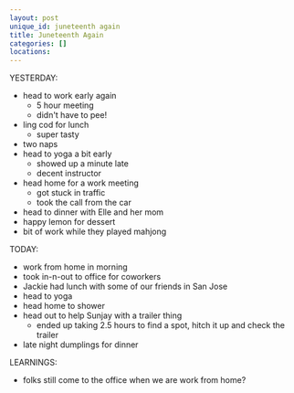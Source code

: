 ```yaml
---
layout: post
unique_id: juneteenth again
title: Juneteenth Again
categories: []
locations: 
---
```


YESTERDAY:
* head to work early again
  * 5 hour meeting
  * didn't have to pee!
* ling cod for lunch
  * super tasty
* two naps
* head to yoga a bit early
  * showed up a minute late
  * decent instructor
* head home for a work meeting
  * got stuck in traffic
  * took the call from the car
* head to dinner with Elle and her mom
* happy lemon for dessert
* bit of work while they played mahjong

TODAY:
* work from home in morning
* took in-n-out to office for coworkers
* Jackie had lunch with some of our friends in San Jose
* head to yoga
* head home to shower
* head out to help Sunjay with a trailer thing
  * ended up taking 2.5 hours to find a spot, hitch it up and check the trailer
* late night dumplings for dinner

LEARNINGS:
* folks still come to the office when we are work from home?
